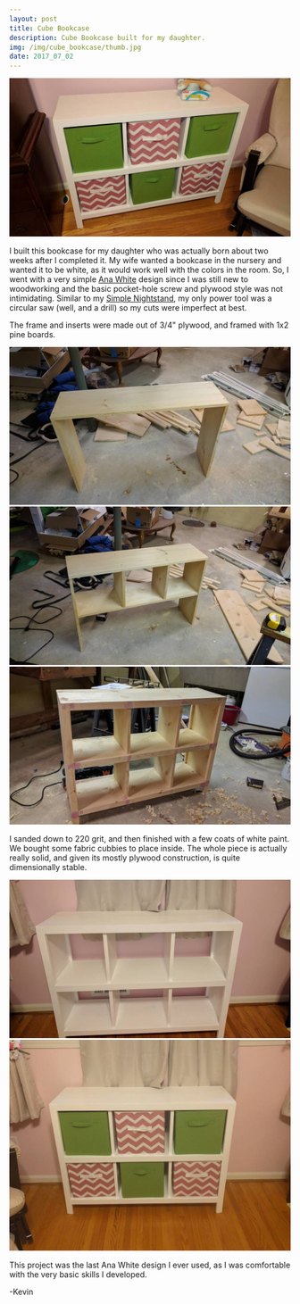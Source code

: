 ```yaml
---
layout: post
title: Cube Bookcase 
description: Cube Bookcase built for my daughter.
img: /img/cube_bookcase/thumb.jpg
date: 2017_07_02
---
```


<div class="img_row">
    <img class="col three" src="/img/cube_bookcase/cube_bookcase.jpg"/>
</div>

I built this bookcase for my daughter who was actually born about two weeks after I completed it.  My wife wanted a bookcase in the nursery and wanted it to be white, as it would work well with the colors in the room.  So, I went with a very simple [Ana White](https://www.ana-white.com) design since I was still new to woodworking and the basic pocket-hole screw and plywood style was not intimidating.  Similar to my [Simple Nightstand](/portfolio/nightstand), my only power tool was a circular saw (well, and a drill) so my cuts were imperfect at best.

The frame and inserts were made out of 3/4" plywood, and framed with 1x2 pine boards.

<div class="img row">
    <img class="col three" src="/img/cube_bookcase/frame1.jpg"/>
</div>
<div class="img row">
    <img class="col three" src="/img/cube_bookcase/frame2.jpg"/>
</div>
<div class="img row">
    <img class="col three" src="/img/cube_bookcase/frame3.jpg"/>
</div>


I sanded down to 220 grit, and then finished with a few coats of white paint.  We bought some fabric cubbies to place inside.  The whole piece is actually really solid, and given its mostly plywood construction, is quite dimensionally stable.

<div class="img row">
    <img class="col three" src="/img/cube_bookcase/frame_painted.jpg"/>
</div>
<div class="img row">
    <img class="col three" src="/img/cube_bookcase/cube_bookcase_done.jpg"/>
</div>

This project was the last Ana White design I ever used, as I was comfortable with the very basic skills I developed.  

-Kevin

